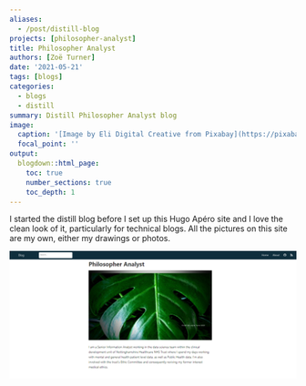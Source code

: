 ```yaml
---
aliases: 
  - /post/distill-blog
projects: [philosopher-analyst]
title: Philosopher Analyst
authors: [Zoë Turner]
date: '2021-05-21'
tags: [blogs]
categories:
  - blogs
  - distill
summary: Distill Philosopher Analyst blog
image:
  caption: '[Image by Eli Digital Creative from Pixabay](https://pixabay.com/users/elifrancis-1160677/?utm_source=link-attribution&amp;utm_medium=referral&amp;utm_campaign=image&amp;utm_content=1163695)'
  focal_point: ''
output:
  blogdown::html_page:
    toc: true
    number_sections: true
    toc_depth: 1
---
```


I started the distill blog before I set up this Hugo Apéro site and I love the clean look of it, particularly for technical blogs. All the pictures on this site are my own, either my drawings or photos. 

[![blog](distill-blog.PNG "Philosopher Analyst distill blog")](https://lextuga007.github.io/PhilosopherAnalyst/)
